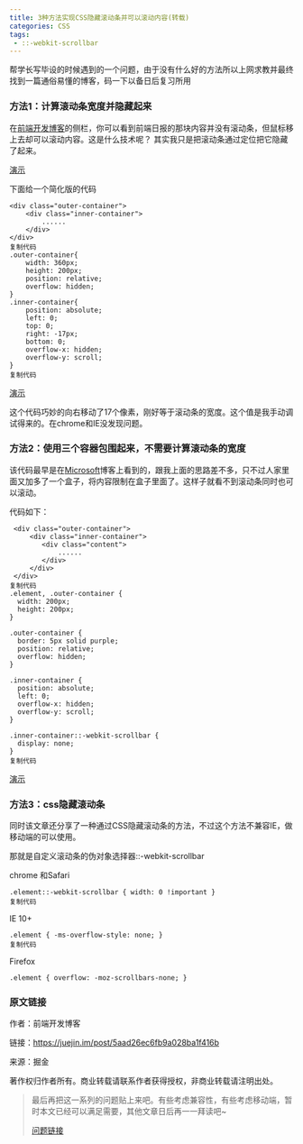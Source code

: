 ```yaml
---
title: 3种方法实现CSS隐藏滚动条并可以滚动内容(转载)
categories: CSS
tags:
 - ::-webkit-scrollbar
---
```


帮学长写毕设的时候遇到的一个问题，由于没有什么好的方法所以上网求教并最终找到一篇通俗易懂的博客，码一下以备日后复习所用

<!--more-->

### 方法1：计算滚动条宽度并隐藏起来

在[前端开发博客](https://link.juejin.im?target=http%3A%2F%2Fcaibaojian.com%2F)的侧栏，你可以看到前端日报的那块内容并没有滚动条，但鼠标移上去却可以滚动内容。这是什么技术呢？ 其实我只是把滚动条通过定位把它隐藏了起来。

[演示](https://link.juejin.im?target=http%3A%2F%2Fcaibaojian.com%2Fdemo%2F2018%2F03%2Fscroll.html)

下面给一个简化版的代码

```
<div class="outer-container">
    <div class="inner-container">
    	......
    </div>
</div>
复制代码
.outer-container{
	width: 360px;
	height: 200px;
	position: relative;
	overflow: hidden;
}
.inner-container{
	position: absolute;
	left: 0;
	top: 0;
	right: -17px;
	bottom: 0;
	overflow-x: hidden;
	overflow-y: scroll;
}
复制代码
```

[演示](https://link.juejin.im?target=http%3A%2F%2Fcaibaojian.com%2Fdemo%2F2018%2F03%2Fscroll2.html)

这个代码巧妙的向右移动了17个像素，刚好等于滚动条的宽度。这个值是我手动调试得来的。在chrome和IE没发现问题。

### 方法2：使用三个容器包围起来，不需要计算滚动条的宽度

该代码最早是在[Microsoft](https://link.juejin.im?target=https%3A%2F%2Fblogs.msdn.microsoft.com%2Fkurlak%2F2013%2F11%2F03%2Fhiding-vertical-scrollbars-with-pure-css-in-chrome-ie-6-firefox-opera-and-safari%2F)博客上看到的，跟我上面的思路差不多，只不过人家里面又加多了一个盒子，将内容限制在盒子里面了。这样子就看不到滚动条同时也可以滚动。

代码如下：

```
 <div class="outer-container">
     <div class="inner-container">
        <div class="content">
            ......
        </div>
     </div>
 </div>
复制代码
.element, .outer-container {
  width: 200px;
  height: 200px;
}

.outer-container {
  border: 5px solid purple;
  position: relative;
  overflow: hidden;
}

.inner-container {
  position: absolute;
  left: 0;
  overflow-x: hidden;
  overflow-y: scroll;
}

.inner-container::-webkit-scrollbar {
  display: none;
}
复制代码
```

[演示](https://link.juejin.im?target=http%3A%2F%2Fcaibaojian.com%2Fdemo%2F2018%2F03%2Fscroll3.html)

### 方法3：css隐藏滚动条

同时该文章还分享了一种通过CSS隐藏滚动条的方法，不过这个方法不兼容IE，做移动端的可以使用。

那就是自定义滚动条的伪对象选择器::-webkit-scrollbar

chrome 和Safari

```
.element::-webkit-scrollbar { width: 0 !important }
复制代码
```

IE 10+

```
.element { -ms-overflow-style: none; }
复制代码
```

Firefox

```
.element { overflow: -moz-scrollbars-none; }
```

### 原文链接

作者：前端开发博客

链接：https://juejin.im/post/5aad26ec6fb9a028ba1f416b

来源：掘金

著作权归作者所有。商业转载请联系作者获得授权，非商业转载请注明出处。



> 最后再把这一系列的问题贴上来吧。有些考虑兼容性，有些考虑移动端，暂时本文已经可以满足需要，其他文章日后再一一拜读吧~
>
> [问题链接]([https://juejin.im/search?query=%E9%9A%90%E8%97%8F%E6%BB%9A%E5%8A%A8%E6%9D%A1&type=all](https://juejin.im/search?query=隐藏滚动条&type=all))

